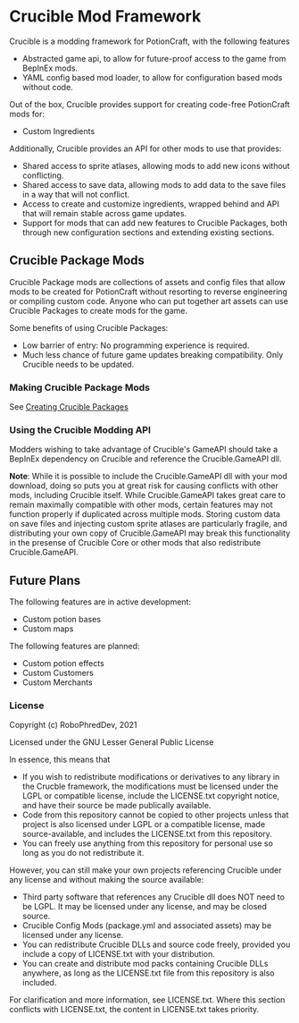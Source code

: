 # Crucible Mod Framework

Crucible is a modding framework for PotionCraft, with the following features

- Abstracted game api, to allow for future-proof access to the game from BepInEx mods.
- YAML config based mod loader, to allow for configuration based mods without code.

Out of the box, Crucible provides support for creating code-free PotionCraft mods for:

- Custom Ingredients

Additionally, Crucible provides an API for other mods to use that provides:

- Shared access to sprite atlases, allowing mods to add new icons without conflicting.
- Shared access to save data, allowing mods to add data to the save files in a way that will not conflict.
- Access to create and customize ingredients, wrapped behind and API that will remain stable across game updates.
- Support for mods that can add new features to Crucible Packages, both through new configuration sections and extending existing sections.

## Crucible Package Mods

Crucible Package mods are collections of assets and config files that allow mods to be created for PotionCraft without resorting to reverse engineering or compiling custom code.
Anyone who can put together art assets can use Crucible Packages to create mods for the game.

Some benefits of using Crucible Packages:

- Low barrier of entry: No programming experience is required.
- Much less chance of future game updates breaking compatibility. Only Crucible needs to be updated.

### Making Crucible Package Mods

See [Creating Crucible Packages](https://github.com/RoboPhred/potioncraft-crucible/wiki/Getting-Started:-Crucible-Package-Mods)

### Using the Crucible Modding API

Modders wishing to take advantage of Crucible's GameAPI should take a BepInEx dependency on Crucible and reference the Crucible.GameAPI dll.

**Note**: While it is possible to include the Crucible.GameAPI dll with your mod download, doing so puts you at great risk for causing conflicts with other mods, including Crucible itself. While Crucible.GameAPI takes great care
to remain maximally compatible with other mods, certain features may not function properly if duplicated across multiple mods. Storing custom data on save files and injecting custom sprite atlases are particularly fragile, and distributing
your own copy of Crucible.GameAPI may break this functionality in the presense of Crucible Core or other mods that also redistribute Crucible.GameAPI.

## Future Plans

The following features are in active development:

- Custom potion bases
- Custom maps

The following features are planned:

- Custom potion effects
- Custom Customers
- Custom Merchants

### License

Copyright (c) RoboPhredDev, 2021

Licensed under the GNU Lesser General Public License

In essence, this means that

- If you wish to redistribute modifications or derivatives to any library in the Crucble framework, the modifications must be licensed under the LGPL or compatible license, include the LICENSE.txt copyright notice, and have their source be made publically available.
- Code from this repository cannot be copied to other projects unless that project is also licensed under LGPL or a compatible license, made source-available, and includes the LICENSE.txt from this repository.
- You can freely use anything from this repository for personal use so long as you do not redistribute it.

However, you can still make your own projects referencing Crucible under any license and without making the source available:

- Third party software that references any Crucible dll does NOT need to be LGPL. It may be licensed under any license, and may be closed source.
- Crucible Config Mods (package.yml and associated assets) may be licensed under any license.
- You can redistribute Crucible DLLs and source code freely, provided you include a copy of LICENSE.txt with your distribution.
- You can create and distribute mod packs containing Crucible DLLs anywhere, as long as the LICENSE.txt file from this repository is also included.

For clarification and more information, see LICENSE.txt.
Where this section conflicts with LICENSE.txt, the content in LICENSE.txt takes priority.
